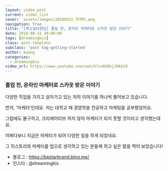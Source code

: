 ```yaml
---
layout: video_post
current: video_list
cover:  assets/images/20180531_마케터.png
navigation: True
title: "[퍼스널브랜딩] 졸업 전, 온라인 마케터로 스카웃 받은 이야기"
date: 2018-08-31 10:00:00
tags: [dreamingkis]
class: post-template
subclass: 'post tag-getting-started'
author: kwang
categories:
  - dreamingkis
video_url: https://www.youtube.com/watch?v=6GDhjJO61C8
---
```


### **졸업 전, 온라인 마케터로 스카웃 받은 이야기** 

다양한 직업을 가지고 살아가고 있는 저의 이야기를 하나씩 풀어보고 있습니다. 

먼저, '마케터'인데요. 저는 대학교 때 경영학을 전공하고 마케팅을 공부했었어요. 

그럼에도 불구하고, 크리에이티브 하지 않아 마케터가 되지 못할 것이라고 생각했는데요.

어쩌다보니 지금은 마케터가 되어 다양한 일을 하게 되었네요.

그 히스토리와 마케터를 업으로 생각하고 있는 분들께 하고 싶은 말을 찍어 보았습니다!

* 블로그 : https://bestarbrand.blog.me/
* 인스타 : @dreamingkis